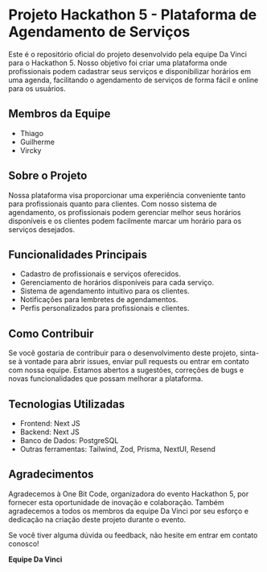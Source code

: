 # Projeto Hackathon 5 - Plataforma de Agendamento de Serviços

Este é o repositório oficial do projeto desenvolvido pela equipe Da Vinci para o Hackathon 5. Nosso objetivo foi criar uma plataforma onde profissionais podem cadastrar seus serviços e disponibilizar horários em uma agenda, facilitando o agendamento de serviços de forma fácil e online para os usuários.

## Membros da Equipe
- Thiago
- Guilherme
- Vircky

## Sobre o Projeto
Nossa plataforma visa proporcionar uma experiência conveniente tanto para profissionais quanto para clientes. Com nosso sistema de agendamento, os profissionais podem gerenciar melhor seus horários disponíveis e os clientes podem facilmente marcar um horário para os serviços desejados.

## Funcionalidades Principais
- Cadastro de profissionais e serviços oferecidos.
- Gerenciamento de horários disponíveis para cada serviço.
- Sistema de agendamento intuitivo para os clientes.
- Notificações para lembretes de agendamentos.
- Perfis personalizados para profissionais e clientes.

## Como Contribuir
Se você gostaria de contribuir para o desenvolvimento deste projeto, sinta-se à vontade para abrir issues, enviar pull requests ou entrar em contato com nossa equipe. Estamos abertos a sugestões, correções de bugs e novas funcionalidades que possam melhorar a plataforma.

## Tecnologias Utilizadas
- Frontend: Next JS
- Backend: Next JS
- Banco de Dados: PostgreSQL
- Outras ferramentas: Tailwind, Zod, Prisma, NextUI, Resend

## Agradecimentos
Agradecemos à One Bit Code, organizadora do evento Hackathon 5, por fornecer esta oportunidade de inovação e colaboração. Também agradecemos a todos os membros da equipe Da Vinci por seu esforço e dedicação na criação deste projeto durante o evento.

Se você tiver alguma dúvida ou feedback, não hesite em entrar em contato conosco!

**Equipe Da Vinci**

